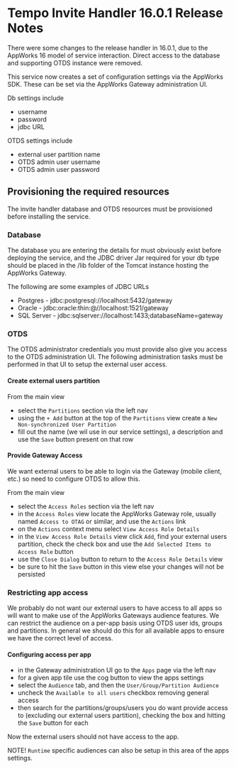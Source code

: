 # Tempo Invite Handler 16.0.1 Release Notes

There were some changes to the release handler in 16.0.1, due to the AppWorks 16 model of service interaction.
Direct access to the database and supporting OTDS instance were removed.

This service now creates a set of configuration settings via the AppWorks SDK.
These can be set via the AppWorks Gateway administration UI.

Db settings include
- username
- password
- jdbc URL

OTDS settings include
- external user partition name
- OTDS admin user username
- OTDS admin user password

## Provisioning the required resources

The invite handler database and OTDS resources must be provisioned before installing the service.

### Database

The database you are entering the details for must obviously exist before deploying the service, and the JDBC driver Jar required for your db type should be placed in the /lib folder of the Tomcat instance hosting the AppWorks Gateway.

The following are some examples of JDBC URLs
- Postgres - jdbc:postgresql://localhost:5432/gateway
- Oracle - jdbc:oracle:thin:@//localhost:1521/gateway
- SQL Server - jdbc:sqlserver://localhost:1433;databaseName=gateway

### OTDS

The OTDS administrator credentials you must provide also give you access to the OTDS administration UI.
The following administration tasks must be performed in that UI to setup the external user access.

#### Create external users partition

From the main view
- select the `Partitions` section via the left nav
- using the `+ Add` button at the top of the `Partitions` view create a `New Non-synchronized User Partition`
- fill out the name (we wil use in our service settings), a description and use the `Save` button present on that row

#### Provide Gateway Access

We want external users to be able to login via the Gateway (mobile client, etc.) so need to configure OTDS to allow this.

From the main view
- select the `Access Roles` section via the left nav
- in the `Access Roles` view locate the AppWorks Gateway role, usually named `Access to OTAG` or similar, and use the `Actions` link
- on the `Actions` context menu select `View Access Role Details`
- in the `View Access Role Details` view click `Add`, find your external users partition, check the check box and use the `Add Selected Items to Access Role` button
- use the `Close Dialog` button to return to the `Access Role Details` view
- be sure to hit the `Save` button in this view else your changes will not be persisted

### Restricting app access

 We probably do not want our external users to have access to all apps so will want to make use of the AppWorks Gateways audience features. We can restrict the audience on a per-app basis using OTDS user ids, groups and partitions.  In general we should do this for all available apps to ensure we have the correct level of access.

#### Configuring access per app

 - in the Gateway administration UI go to the `Apps` page via the left nav
 - for a given app tile use the cog button to view the apps settings
 - select the `Audience` tab, and then the `User/Group/Partition Audience`
 - uncheck the `Available to all users` checkbox removing general access
 - then search for the partitions/groups/users you do want provide access to (excluding our external users partition), checking the box and hitting the `Save` button for each

Now the external users should not have access to the app.

NOTE! `Runtime` specific audiences can also be setup in this area of the apps settings.
